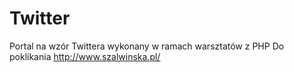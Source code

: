# Twitter
Portal na wzór Twittera wykonany w ramach warsztatów z PHP
Do poklikania
http://www.szalwinska.pl/
